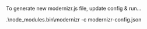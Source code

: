 To generate new modernizr.js file, update config & run...

.\node_modules\.bin\modernizr -c modernizr-config.json
